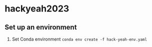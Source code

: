 # hackyeah2023

## Set up an environment
1. Set Conda environment
```conda env create -f hack-yeah-env.yaml```